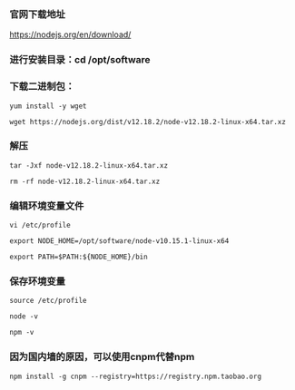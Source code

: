 ### 官网下载地址

https://nodejs.org/en/download/

### 进行安装目录：cd /opt/software

### 下载二进制包：
```
yum install -y wget

wget https://nodejs.org/dist/v12.18.2/node-v12.18.2-linux-x64.tar.xz 
```

### 解压
```
tar -Jxf node-v12.18.2-linux-x64.tar.xz

rm -rf node-v12.18.2-linux-x64.tar.xz
```
 

### 编辑环境变量文件

```
vi /etc/profile

export NODE_HOME=/opt/software/node-v10.15.1-linux-x64

export PATH=$PATH:${NODE_HOME}/bin

 ```

### 保存环境变量

```
source /etc/profile

node -v

npm -v
```

### 因为国内墙的原因，可以使用cnpm代替npm

```
npm install -g cnpm --registry=https://registry.npm.taobao.org
```